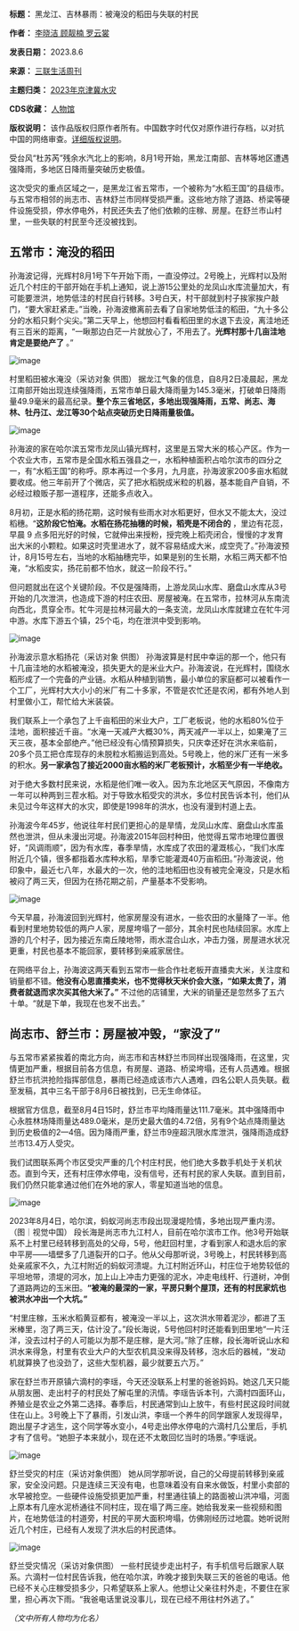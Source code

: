 

**标题：** 黑龙江、吉林暴雨：被淹没的稻田与失联的村民  

**作者：** [李晓洁 顾靓楠 罗云裳](https://chinadigitaltimes.net/space/三联生活周刊)  

**发表日期：** 2023.8.6  

**来源：** [三联生活周刊](https://web.archive.org/web/https://mp.weixin.qq.com/s/eBN9-uazsncaiweudBKWvA)  

**主题归类：** [2023年京津冀水灾](https://chinadigitaltimes.net/space/2023年京津冀水灾)  

**CDS收藏：** [人物馆](https://chinadigitaltimes.net/space/%E4%BA%BA%E7%89%A9%E9%A6%86)  

**版权说明：** 该作品版权归原作者所有。中国数字时代仅对原作进行存档，以对抗中国的网络审查。[详细版权说明](https://chinadigitaltimes.net/chinese/copyright)。


受台风“杜苏芮”残余水汽北上的影响，8月1号开始，黑龙江南部、吉林等地区遭遇强降雨，多地区日降雨量突破历史极值。


这次受灾的重点区域之一，是黑龙江省五常市，一个被称为“水稻王国”的县级市。与五常市相邻的尚志市、吉林舒兰市同样受损严重。这些地方除了道路、桥梁等硬件设施受损，停水停电外，村民还失去了他们依赖的庄稼、房屋。在舒兰市山村里，一些失联的村民至今还没被找到。


五常市：淹没的稻田
---------


孙海波记得，光辉村8月1号下午开始下雨，一直没停过。2号晚上，光辉村以及附近几个村庄的干部开始在手机上通知，说上游15公里处的龙凤山水库流量加大，有可能要泄洪，地势低洼的村民自行转移。3号白天，村干部就到村子挨家挨户敲门，“要大家赶紧走。”当晚，孙海波撤离前去看了自家地势低洼的稻田，“九十多公分的水稻只剩个尖尖。”第二天早上，他想回村看看稻田里的水退下去没，离洼地还有三百米的距离，“一瞅那边白茫一片就放心了，不用去了。**光辉村那十几亩洼地肯定是要绝产了** 。”


![image](https://keep.cdt.media/assets/images/9/c/9caf02e4/40a9c064.gif)


村里稻田被水淹没（采访对象 供图）
据龙江气象的信息，自8月2日凌晨起，黑龙江南部开始出现连续强降雨，五常市单日最大降雨量为145.3毫米，打破单日降雨量49.9毫米的最高纪录。**整个东三省地区，多地出现强降雨，五常、尚志、海林、牡丹江、龙江等30个站点突破历史日降雨量极值。** 


![image](https://keep.cdt.media/assets/images/9/c/9caf02e4/6707fb24.jpeg)


孙海波的家在哈尔滨五常市龙凤山镇光辉村，这里是五常大米的核心产区。作为一个农业大市，五常市是全国水稻五强县之一，水稻种植面积占哈尔滨市的四分之一，有“水稻王国”的称呼。原本再过一个多月，九月底，孙海波家200多亩水稻就要收成。他三年前开了个微店，买了把水稻脱成米粒的机器，基本能自产自销，不必经过粮贩子那一道程序，还能多点收入。


8月初，正是水稻的扬花期，这时候有些雨水对水稻更好，但水又不能太大，没过稻穗。“**这阶段它怕淹。水稻在扬花抽穗的时候，稻壳是不闭合的** ，里边有花蕊，早晨 9 点多阳光好的时候，它就伸出来授粉，授完晚上稻壳闭合，慢慢的才发育出大米的小颗粒。如果这时壳里进水了，就不容易结成大米，成空壳了。”孙海波预计，8月15号左右，当地的水稻抽穗完毕，如果是别的生长期，水稻三两天都不怕淹，“水稻皮实，扬花前都不怕水，就这一阶段不行。”


但问题就出在这个关键阶段。不仅是强降雨，上游龙凤山水库、磨盘山水库从3号开始的几次泄洪，也造成下游的村庄农田、房屋被淹。在五常市，拉林河从东南流向西北，贯穿全市。牤牛河是拉林河最大的一条支流，龙凤山水库就建立在牤牛河中游。水库下游五个镇，25个屯，均在泄洪中受到影响。


![image](https://keep.cdt.media/assets/images/9/c/9caf02e4/6b1cb1b2.jpeg)


孙海波示意水稻扬花（采访对象 供图）
孙海波算是村民中幸运的那一个，他只有十几亩洼地的水稻被淹没，损失更大的是米业大户。孙海波说，在光辉村，围绕水稻形成了一个完备的产业链。水稻从种植到销售，最小单位的家庭都可以被看作一个工厂，光辉村大大小小的米厂有二十多家，不管是农忙还是农闲，都有外地人到村里做小工，帮忙给大米装袋。


我们联系上一个承包了上千亩稻田的米业大户，工厂老板说，他的水稻80%位于洼地，面积接近千亩。“水淹一天减产大概30%，两天减产一半以上，如果淹了三天三夜，基本全部绝产。”他已经没有心情预算损失，只庆幸还好在洪水来临前，20多个员工把仓库现存的未脱粒水稻搬运到高处。5号晚上，他的米厂还有一米多的积水。**另一家承包了接近2000亩水稻的米厂老板预计，水稻至少有一半绝收。** 


对于绝大多数村民来说，水稻是他们唯一收入。因为东北地区天气原因，不像南方一年可以种两到三茬水稻。对于导致水稻受灾的洪水，多位村民告诉本刊，他们从未见过今年这样大的水灾，即使是1998年的洪水，也没有漫到村道上去。


孙海波今年45岁，他说往年村民们更担心的是旱情，龙凤山水库、磨盘山水库虽然也泄洪，但从未漫出河堤。孙海波2015年回村种田，他觉得五常市地理位置很好，“风调雨顺”，因为有水库，春季旱情，水库成了农田的灌溉核心，“我们水库附近几个镇，很多都指着水库种水稻，旱季它能灌溉40万亩稻田。”孙海波说，他印象中，最近七八年，水最大的一次，他的洼地稻田也没有被完全淹没，只是水稻被闷了两三天，但因为在扬花期之前，产量基本不受影响。


![image](https://keep.cdt.media/assets/images/9/c/9caf02e4/9994c4e4.gif)


今天早晨，孙海波回到光辉村，他家房屋没有进水，一些农田的水量降了一半。他看到村里地势较低的两户人家，房屋垮塌了一部分，其余村民也陆续回家。水库上游的几个村子，因为接近东南丘陵地带，雨水混合山水，冲击力强，房屋进水状况更重，村民也基本不能回家，要转移到亲戚家居住。


在网络平台上，孙海波这两天看到五常市一些合作社老板开直播卖大米，关注度和销量都不错。**他没有心思直播卖米，也不觉得秋天米价会大涨，“如果太贵了，消费者就退而求次买其他大米了。”** 不过他的店铺里，大米的销量还是忽然多了五六十单。“就是下单，我现在也发不出去。”


尚志市、舒兰市：房屋被冲毁，“家没了”
-------------------


与五常市紧紧挨着的南北方向，尚志市和吉林舒兰市同样出现强降雨，在这里，灾情更加严重，根据目前各方信息，有房屋、道路、桥梁垮塌，还有人员遇难。根据舒兰市抗洪抢险指挥部信息，暴雨已经造成该市六人遇难，四名公职人员失联。截至发稿，其中三名干部于8月6日被找到，已无生命体征。


根据官方信息，截至8月4日15时，舒兰市平均降雨量达111.7毫米。其中强降雨中心永胜林场降雨量达489.0毫米，是历史最大值的4.72倍，另有9个站点降雨量达到历史极值的2—4倍。因为降雨严重，舒兰市9座超汛限水库泄洪，强降雨造成舒兰市13.4万人受灾。


我们试图联系两个市区受灾严重的几个村庄村民，他们绝大多数手机处于关机状态。直到今天，还有村庄停水停电，没有信号，还有村民的家人失联。直到目前，我们仍然只能拿通过他们在外地的家人，零星知道当地的信息。


![image](https://keep.cdt.media/assets/images/9/c/9caf02e4/ed9fd992.png)


2023年8月4日，哈尔滨，蚂蚁河尚志市段出现漫堤险情，多地出现严重内涝。（图｜视觉中国）
段长海是尚志市九江村人，目前在哈尔滨市工作。他3号开始联系不上村里已经转移到高处的父母，5号，他赶回村里，才看到家人和退水后的家中平房——墙壁多了几道裂开的口子。他从父母那听说，3号晚上，村民转移到高处亲戚家不久，九江村附近的蚂蚁河溃堤。九江村附近环山，村庄位于地势较低的平坦地带，溃堤的河水，加上山上冲击力更强的泥水，冲走电线杆、行道树，冲倒了道路两边的玉米田。**“被淹的最深的一家，平房只剩个屋顶，还有的村民家炕也被洪水冲出一个大坑。”** 


“村里庄稼，玉米水稻黄豆都有，被淹没一半以上，这次洪水带着泥沙，都进了玉米棒里，泡了两三天，估计没了。”段长海说，5号他回村时还能看到田里地“一片汪洋，没去过村子的人可能以为那不是庄稼，是大河。”除了庄稼，段长海听说山水和洪水来得急，村里有农业大户的大型农机具没来得及转移，泡水后的器械，“发动机就算换了也没劲了，这些大型机器，最少就要五六万。”


家在舒兰市开原镇六滴村的李瑶，今天还没联系上村里的爸爸妈妈。她这几天只能从朋友圈、走出村子的村民处了解屯里的汛情。李瑶告诉本刊，六滴村四面环山，养殖业是农业之外第二选择。春季后，村民通常到山上放牛，有些村民这段时间就住在山上。3号晚上下了暴雨，引发山洪，李瑶一个养牛的同学跟家人发现得早，跑出屋子才逃生，这个同学等水变小，4号走出停水停电的六滴村几公里后，手机才有了信号。“她胆子本来就小，现在还不太敢回忆当时的场景。”李瑶说。


![image](https://keep.cdt.media/assets/images/9/c/9caf02e4/d20672b8.jpeg)


舒兰受灾的村庄（采访对象供图）
她从同学那听说，自己的父母提前转移到亲戚家，安全没问题。只是连续三天没有电，也意味着没有自来水做饭，村里小卖部的水早被抢空。一些硬件设施受损更加严重，村里通往镇上的路面被山洪冲塌，河面上原本有几座水泥桥通往不同村庄，现在塌了两三座。她给我发来一些视频和图片，在地势低洼的村道旁，村民的平房大面积垮塌，仿佛刚经历过地震。她听说附近几个村庄，已经有人发现了洪水后的村民遗体。


![image](https://keep.cdt.media/assets/images/9/c/9caf02e4/3c53e628.png)


舒兰受灾情况（采访对象供图）
一些村民徒步走出村子，有手机信号后跟家人联系。六滴村一位村民告诉我，他在哈尔滨，昨晚才接到失联三天的爸爸的电话。他已经不关心庄稼受损多少，只希望联系上家人。他想让父亲往村外走，不要住在家里，担心再次下雨。“我爸电话里说没事儿，现在已经不用往村外逃了。”


*（文中所有人物均为化名）*

